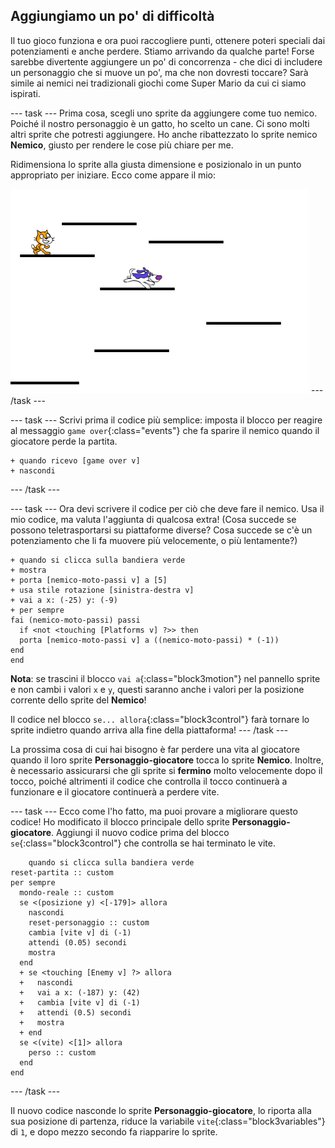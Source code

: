 ## Aggiungiamo un po' di difficoltà

Il tuo gioco funziona e ora puoi raccogliere punti, ottenere poteri speciali dai potenziamenti e anche perdere. Stiamo arrivando da qualche parte! Forse sarebbe divertente aggiungere un po' di concorrenza - che dici di includere un personaggio che si muove un po', ma che non dovresti toccare? Sarà simile ai nemici nei tradizionali giochi come Super Mario da cui ci siamo ispirati.

\--- task \--- Prima cosa, scegli uno sprite da aggiungere come tuo nemico. Poiché il nostro personaggio è un gatto, ho scelto un cane. Ci sono molti altri sprite che potresti aggiungere. Ho anche ribattezzato lo sprite nemico **Nemico**, giusto per rendere le cose più chiare per me.

Ridimensiona lo sprite alla giusta dimensione e posizionalo in un punto appropriato per iniziare. Ecco come appare il mio:

![Lo sprite nemico del cane](images/enemySprite.png) \--- /task \---

\--- task \--- Scrivi prima il codice più semplice: imposta il blocco per reagire al messaggio `game over`{:class="events"} che fa sparire il nemico quando il giocatore perde la partita.

```blocks3
+ quando ricevo [game over v]
+ nascondi
```

\--- /task \---

\--- task \--- Ora devi scrivere il codice per ciò che deve fare il nemico. Usa il mio codice, ma valuta l'aggiunta di qualcosa extra! (Cosa succede se possono teletrasportarsi su piattaforme diverse? Cosa succede se c'è un potenziamento che li fa muovere più velocemente, o più lentamente?)

```blocks3
+ quando si clicca sulla bandiera verde
+ mostra
+ porta [nemico-moto-passi v] a [5]
+ usa stile rotazione [sinistra-destra v]
+ vai a x: (-25) y: (-9)
+ per sempre 
fai (nemico-moto-passi) passi
  if <not <touching [Platforms v] ?>> then
  porta [nemico-moto-passi v] a ((nemico-moto-passi) * (-1))
end
end
```

**Nota**: se trascini il blocco `vai a`{:class="block3motion"} nel pannello sprite e non cambi i valori `x` e `y`, questi saranno anche i valori per la posizione corrente dello sprite del **Nemico**!

Il codice nel blocco `se... allora`{:class="block3control"} farà tornare lo sprite indietro quando arriva alla fine della piattaforma! \--- /task \---

La prossima cosa di cui hai bisogno è far perdere una vita al giocatore quando il loro sprite **Personaggio-giocatore** tocca lo sprite **Nemico**. Inoltre, è necessario assicurarsi che gli sprite si **fermino** molto velocemente dopo il tocco, poiché altrimenti il codice che controlla il tocco continuerà a funzionare e il giocatore continuerà a perdere vite.

\--- task \--- Ecco come l'ho fatto, ma puoi provare a migliorare questo codice! Ho modificato il blocco principale dello sprite **Personaggio-giocatore**. Aggiungi il nuovo codice prima del blocco `se`{:class="block3control"} che controlla se hai terminato le vite.

```blocks3
    quando si clicca sulla bandiera verde
reset-partita :: custom
per sempre 
  mondo-reale :: custom
  se <(posizione y) <[-179]> allora 
    nascondi
    reset-personaggio :: custom
    cambia [vite v] di (-1)
    attendi (0.05) secondi
    mostra
  end
  + se <touching [Enemy v] ?> allora 
  +   nascondi
  +   vai a x: (-187) y: (42)
  +   cambia [vite v] di (-1)
  +   attendi (0.5) secondi
  +   mostra
  + end
  se <(vite) <[1]> allora 
    perso :: custom
  end
end
```

\--- /task \---

Il nuovo codice nasconde lo sprite **Personaggio-giocatore**, lo riporta alla sua posizione di partenza, riduce la variabile `vite`{:class="block3variables"} di `1`, e dopo mezzo secondo fa riapparire lo sprite.